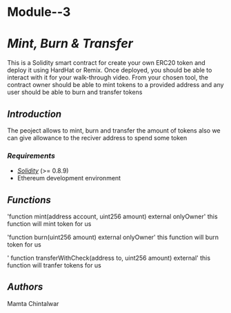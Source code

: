 # Module--3
# *Mint, Burn & Transfer*

This is a Solidity smart contract for create your own ERC20 token and deploy it using HardHat or Remix. Once deployed, you should be able to interact with it for your walk-through video. From your chosen tool, the contract owner should be able to mint tokens to a provided address and any user should be able to burn and transfer tokens

## *Introduction*

The peoject allows to mint, burn and transfer the amount of tokens also we can give allowance to the reciver address to spend some token 

### *Requirements*

- [*Solidity*](https://soliditylang.org/) (>= 0.8.9)
- Ethereum development environment

## *Functions*

'function mint(address account, uint256 amount) external onlyOwner'
this function will mint token for us

'function burn(uint256 amount) external onlyOwner'
this function will burn token for us

' function transferWithCheck(address to, uint256 amount) external'
this function will tranfer tokens for us 


## *Authors*
 Mamta Chintalwar
